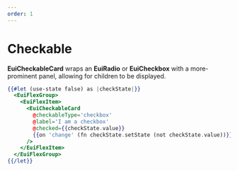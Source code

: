 ```yaml
---
order: 1
---
```


# Checkable

<EuiText>
<p><strong>EuiCheckableCard</strong> wraps an <strong>EuiRadio</strong> or <strong>EuiCheckbox</strong> with a more-prominent panel, allowing for children to be displayed.</p>
</EuiText>

```hbs template
{{#let (use-state false) as |checkState|}}
  <EuiFlexGroup>
    <EuiFlexItem>
      <EuiCheckableCard
        @checkableType='checkbox'
        @label='I am a checkbox'
        @checked={{checkState.value}}
        {{on 'change' (fn checkState.setState (not checkState.value))}}
      />
    </EuiFlexItem>
  </EuiFlexGroup>
{{/let}}
```
